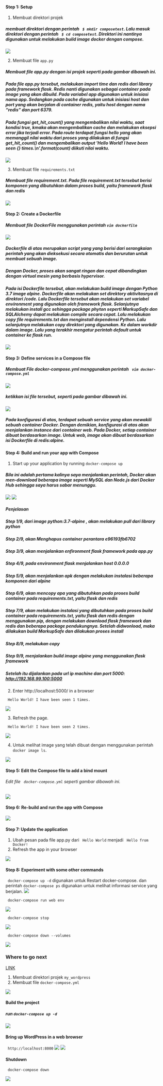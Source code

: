 #### Step 1: Setup
1. Membuat direktori projek
##### membuat direktori dengan perintah ``` $ mkdir composetest```. Lalu masuk direktori dengan perintah ``` $ cd composetest```. Direktori ini nantinya digunakan untuk melakukan build image docker dengan compose.
	
![](https://github.com/Tyassasmita/tekn-cloud-computing/blob/master/minggu-08/l1.jpg)

2. Membuat file ```app.py```
##### Membuat file app.py dengan isi projek seperti pada gambar dibawah ini.
##### Pada file app.py tersebut, melakukan import time dan redis dari library pada framework flask. Redis nanti digunakan sebagai container pada image yang akan dibuild. Pada variabel app digunakan untuk inisiasi nama app. Sedangkan pada cache digunakan untuk inisiasi host dan port yang akan berjalan di container redis, yaitu host dengan nama “redis” dan port 6379.
##### Pada fungsi get_hit_count() yang mengembalikan nilai waktu, saat kondisi true, kmaka akan mengembalikan cache dan melakukan eksepsi error jika terjadi error.  Pada route terdapat fungsi hello yang akan memanggil nilai waktu dari proses yang dilakukan di fungsi get_hit_count() dan mengembalikan output 'Hello World! I have been seen {} times.\n'.format(count) diikuti nilai waktu.

![](https://github.com/Tyassasmita/tekn-cloud-computing/blob/master/minggu-08/l2.jpg)

3. Membuat file ```requirements.txt```
##### Membuat file requirement.txt. Pada file requirement.txt tersebut berisi komponen yang dibutuhkan dalam proses build, yaitu framework flask dan redis
![](https://github.com/Tyassasmita/tekn-cloud-computing/blob/master/minggu-08/l3.jpg)

#### Step 2: Create a Dockerfile
##### Membuat file DockerFile menggunakan perintah ```vim dockerfile```
![](https://github.com/Tyassasmita/tekn-cloud-computing/blob/master/minggu-08/21.jpg)
##### Dockerfile di atas merupakan script yang yang berisi dari serangkaian perintah yang akan dieksekusi secara otomatis dan berurutan untuk membuat sebuah image.
##### Dengan Docker, proses akan sangat ringan dan cepat dibandingkan dengan virtual mesin yang berbasis hypervisor. 
##### Pada isi Dockerfile tersebut, akan melakukan build image dengan Python 3.7 image alpine. Dockerfile akan melakukan set direktory aktivitasnya di direktori /code. Lalu Dockerfile tersebut akan melakukan set variabel environment yang digunakan oleh framework flask. Selanjutnya melakukan install gcc sehingga package phyton seperti MarkupSafe dan SQLAlchemy dapat melakukan compile secara cepat. Lalu melakukan copy file requirements.txt dan menginstall dependensi Python. Lalu selanjutnya melakukan copy direktori yang digunakan. Ke dalam workdir dalam image. Lalu yang terakhir mengatur perintah default untuk container ke flask run.
![](https://github.com/Tyassasmita/tekn-cloud-computing/blob/master/minggu-08/22.jpg)
#### Step 3: Define services in a Compose file
##### Membuat File docker-compose.yml menggunakan perintah ``` vim docker-compose.yml```
![](https://github.com/Tyassasmita/tekn-cloud-computing/blob/master/minggu-08/31.jpg)
##### ketikkan isi file tersebut, seperti pada gambar dibawah ini.
![](https://github.com/Tyassasmita/tekn-cloud-computing/blob/master/minggu-08/32.jpg)
##### Pada konfigurasi di atas, terdapat sebuah service yang akan mewakili sebuah container Docker. Dengan demikian, konfigurasi di atas akan menjalankan instance dari container web. Pada Docker, setiap container dibuat berdasarkan image. Untuk web, image akan dibuat berdasarkan isi Dockerfile di redis:alpine.

#### Step 4: Build and run your app with Compose
1. Start up your application by running ```docker-compose up```
##### Bila ini adalah pertama kalinya saya menjalankan perintah, Docker akan men-download beberapa image seperti MySQL dan Node.js dari Docker Hub sehingga saya harus sabar menunggu.

![](https://github.com/Tyassasmita/tekn-cloud-computing/blob/master/minggu-08/41.jpg)
![](https://github.com/Tyassasmita/tekn-cloud-computing/blob/master/minggu-08/411.jpg)
##### Penjelasan 
##### Step 1/9, dari image python:3.7-alpine , akan melakukan pull dari library python

##### Step 2/9, akan Menghapus container  perantara e96193fb6702

##### Step 3/9, akan menjalankan enfironment flask framework pada app.py

##### Step 4/9, pada environment flask menjalankan host 0.0.0.0

##### Step 5/9, akan menjalankan apk dengan melakukan instalasi beberapa komponen dari alpine

##### Step 6/9, akan mencopy apa yang dibutuhkan pada proses build container pada requirements.txt, yaitu flask dan redis

##### Step 7/9, akan melakukan instalasi yang dibutuhkan pada proses build container pada requirements.txt, yaitu flask dan redis dengan menggunakan pip, dengan melakukan download flask framework dan redis dan beberapa package pendukungnya. Setelah didwonload, maka dilakukan build MarkupSafe dan dilakukan proses install

##### Step 8/9, melakukan copy

##### Step 9/9, menjalankan build image alpine yang menggunakan flask framework
##### Setelah itu dijalankan pada url ip machine dan port 5000: http://192.168.99.100:5000
2. Enter http://localhost:5000/ in a browser

``` Hello World! I have been seen 1 times.```

![](https://github.com/Tyassasmita/tekn-cloud-computing/blob/master/minggu-08/42.jpg)

3. Refresh the page.

``` Hello World! I have been seen 2 times.```

![](https://github.com/Tyassasmita/tekn-cloud-computing/blob/master/minggu-08/43.jpg)

4. Untuk melihat image yang telah dibuat dengan menggunakan perintah ```docker image ls```.

![](https://github.com/Tyassasmita/tekn-cloud-computing/blob/master/minggu-08/44.jpg)
#### Step 5: Edit the Compose file to add a bind mount
###### Edit file ``` docker-compose.yml``` seperti gambar dibawah ini.

![](https://github.com/Tyassasmita/tekn-cloud-computing/blob/master/minggu-08/5.jpg)
#### Step 6: Re-build and run the app with Compose
![](https://github.com/Tyassasmita/tekn-cloud-computing/blob/master/minggu-08/6.jpg)
#### Step 7: Update the application
1. Ubah pesan pada file app.py dari ``` Hello World``` menjadi ``` Hello from Docker!```
2. Refresh the app in your browser

![](https://github.com/Tyassasmita/tekn-cloud-computing/blob/master/minggu-08/72.jpg)
#### Step 8: Experiment with some other commands
``` docker-compose up -d``` digunakan untuk Restart docker-compose. dan perintah ``` docker-compose ps ``` digunakan untuk melihat informasi service yang berjalan.
![](https://github.com/Tyassasmita/tekn-cloud-computing/blob/master/minggu-08/8.jpg)

``` docker-compose run web env```

![](https://github.com/Tyassasmita/tekn-cloud-computing/blob/master/minggu-08/81.jpg)

``` docker-compose stop```

![](https://github.com/Tyassasmita/tekn-cloud-computing/blob/master/minggu-08/82.jpg)

``` docker-compose down --volumes```

![](https://github.com/Tyassasmita/tekn-cloud-computing/blob/master/minggu-08/83.jpg)

### Where to go next
[LINK](https://docs.docker.com/compose/wordpress/)
1. Membuat direktori projek ```my_wordpress```
2. Membuat file ```docker-compose.yml```

![](https://github.com/Tyassasmita/tekn-cloud-computing/blob/master/minggu-08/84.jpg)

#### Build the project
##### run ```docker-compose up -d```
![](https://github.com/Tyassasmita/tekn-cloud-computing/blob/master/minggu-08/85.jpg)

#### Bring up WordPress in a web browser
``` http://localhost:8000```
![](https://github.com/Tyassasmita/tekn-cloud-computing/blob/master/minggu-08/86.jpg)
![](https://github.com/Tyassasmita/tekn-cloud-computing/blob/master/minggu-08/87.jpg)
#### Shutdown
``` docker-compose down```

![](https://github.com/Tyassasmita/tekn-cloud-computing/blob/master/minggu-08/88.jpg)